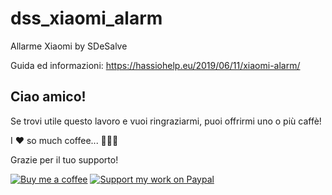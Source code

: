 # dss_xiaomi_alarm
Allarme Xiaomi by SDeSalve

Guida ed informazioni: https://hassiohelp.eu/2019/06/11/xiaomi-alarm/



## Ciao amico! ##

Se trovi utile questo lavoro e vuoi ringraziarmi, puoi offrirmi uno o più caffè! 

I :hearts: so much coffee... :grimacing::grimacing::grimacing:

Grazie per il tuo supporto!

[![Buy me a coffee][buymeacoffee-shield]][buymeacoffee] [![Support my work on Paypal][paypal-shield]][paypal]

[buymeacoffee-shield]: https://www.buymeacoffee.com/assets/img/guidelines/download-assets-sm-2.svg
[buymeacoffee]: https://www.buymeacoffee.com/sdesalve
[paypal-shield]: https://www.paypalobjects.com/en_US/i/btn/btn_donateCC_LG.gif
[paypal]: https://paypal.me/SDeSalve
